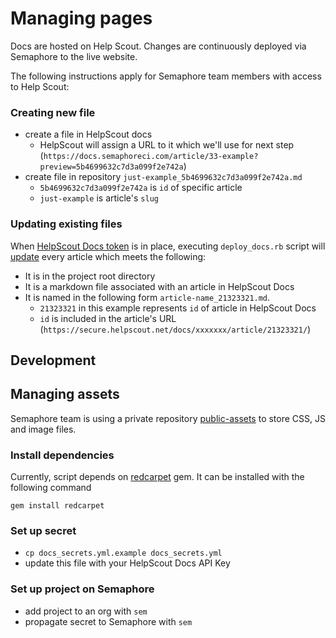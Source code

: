 # Managing pages

Docs are hosted on Help Scout. Changes are continuously deployed via
Semaphore to the live website.

The following instructions apply for Semaphore team members with access
to Help Scout:

### Creating new file

- create a file in HelpScout docs
  - HelpScout will assign a URL to it which we'll use for next step (`https://docs.semaphoreci.com/article/33-example?preview=5b4699632c7d3a099f2e742a`)
- create file in repository `just-example_5b4699632c7d3a099f2e742a.md`
  - `5b4699632c7d3a099f2e742a` is `id` of specific article
  - `just-example` is article's `slug`

### Updating existing files

When [HelpScout Docs token] is in place, executing `deploy_docs.rb` script will
[update] every article which meets the following:

- It is in the project root directory
- It is a markdown file associated with an article in HelpScout Docs
- It is named in the following form `article-name_21323321.md`.
  - `21323321` in this example represents `id` of article in HelpScout Docs
  - `id` is included in the article's URL (`https://secure.helpscout.net/docs/xxxxxxx/article/21323321/`)

## Development

## Managing assets

Semaphore team is using a private repository [public-assets]
to store CSS, JS and image files.

### Install dependencies

Currently, script depends on [redcarpet] gem.
It can be installed with the following command

```
gem install redcarpet
```

### Set up secret

- `cp docs_secrets.yml.example docs_secrets.yml`
- update this file with your HelpScout Docs API Key

### Set up project on Semaphore

- add project to an org with `sem`
- propagate secret to Semaphore with `sem`

[HelpScout Docs token]: https://developer.helpscout.com/docs-api/
[redcarpet]: https://github.com/vmg/redcarpet
[update]: https://developer.helpscout.com/docs-api/articles/update/
[public-assets]: https://github.com/renderedtext/public-assets
